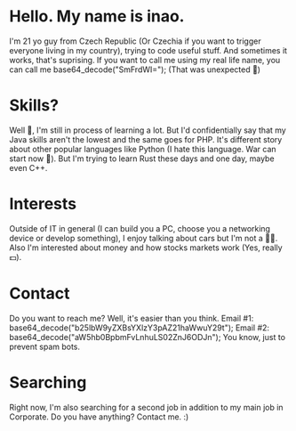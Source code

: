 # Hello. My name is inao.
I'm 21 yo guy from Czech Republic (Or Czechia if you want to trigger everyone living in my country), trying to code useful stuff. And sometimes it works, that's suprising.
If you want to call me using my real life name, you can call me base64_decode("SmFrdWI="); (That was unexpected 👀)

# Skills?
Well 🤔, I'm still in process of learning a lot. But I'd confidentially say that my Java skills aren't the lowest and the same goes for PHP. It's different story about other popular languages like Python (I hate this language. War can start now 🤯). But I'm trying to learn Rust these days and one day, maybe even C++.

# Interests
Outside of IT in general (I can build you a PC, choose you a networking device or develop something), I enjoy talking about cars but I'm not a 👨‍🔧. Also I'm interested about money and how stocks markets work (Yes, really 💵).

# Contact
Do you want to reach me? Well, it's easier than you think.
Email #1: base64_decode("b25lbW9yZXBsYXlzY3pAZ21haWwuY29t");
Email #2: base64_decode("aW5hb0BpbmFvLnhuLS02ZnJ6ODJn");
You know, just to prevent spam bots.

# Searching
Right now, I'm also searching for a second job in addition to my main job in Corporate. Do you have anything? Contact me. :)
